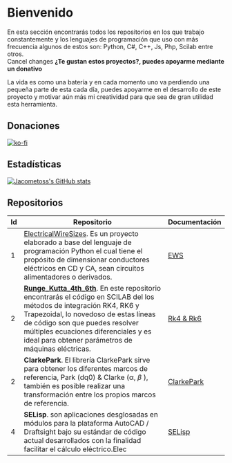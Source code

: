 # Bienvenido

En esta sección encontrarás todos los repositorios en los que trabajo constantemente y los lenguajes de programación que uso con más frecuencia algunos de estos son: Python, C#, C++, Js, Php, Scilab entre otros.  
Cancel changes
**¿Te gustan estos proyectos?, puedes apoyarme mediante un donativo**

La vida es como una batería y en cada momento uno va perdiendo una pequeña parte de esta cada día, puedes apoyarme en el desarrollo de este proyecto y motivar aún más mi creatividad para que sea de gran utilidad esta herramienta.

## Donaciones 

[![ko-fi](https://ko-fi.com/img/githubbutton_sm.svg)](https://ko-fi.com/B0B356BR4)

## Estadísticas

 [![Jacometoss's GitHub stats](https://github-readme-stats.vercel.app/api?username=jacometoss)](https://github.com/anuraghazra/github-readme-stats)


## Repositorios
| Id   | Repositorio                                                  | Documentación                                                |
| ---- | ------------------------------------------------------------ | ------------------------------------------------------------ |
| 1    | [ElectricalWireSizes](https://electricalwiresizes.org/). Es un proyecto elaborado a base del lenguaje de programación Python el cual tiene el propósito de dimensionar conductores eléctricos en CD y CA, sean circuitos alimentadores o derivados. | [EWS](https://electricalwiresizes.org/)                      |
| 2    | [**Runge_Kutta_4th_6th**](https://github.com/jacometoss/Runge_Kutta_4th_6th). En este repositorio encontrarás el código en SCILAB del los métodos de integración RK4, RK6 y Trapezoidal, lo novedoso de estas líneas de código son que puedes resolver múltiples ecuaciones diferenciales y es ideal para obtener parámetros de máquinas eléctricas. | [Rk4 & Rk6](https://k-denveloper.blogspot.com/2021/07/metodos-de-integracion-de-ecuaciones.html) |
| 2    | **ClarkePark**. El librería ClarkePark sirve para obtener los diferentes marcos de referencia, Park (dq0) & Clarke (α, *β* ), también es posible realizar una transformación entre los propios marcos de referencia. | [ClarkePark](https://clarkepark.readthedocs.io/)             |
| 4    | **SELisp**. son aplicaciones desglosadas en módulos para la plataforma AutoCAD / Draftsight bajo su estándar de código actual desarrollados con la finalidad facilitar el  cálculo eléctrico.Elec | [SELisp](https://jacometoss.github.io/SELisp/)               |
